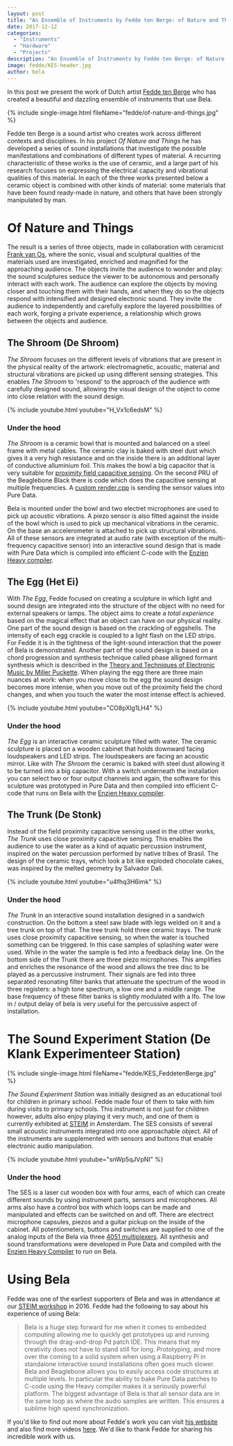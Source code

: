 ```yaml
---
layout: post
title: "An Ensemble of Instruments by Fedde ten Berge: of Nature and Things"
date: 2017-12-12
categories:
  - "Instruments"
  - "Hardware"
  - "Projects"
description: "An Ensemble of Instruments by Fedde ten Berge: of Nature and Things"
image: fedde/KES-header.jpg
author: bela
---
```

In this post we present the work of Dutch artist [Fedde ten Berge](http://www.feddetenberge.nl/) who has created a beautiful and dazzling ensemble of instruments that use Bela.

{% include single-image.html fileName="fedde/of-nature-and-things.jpg" %}

Fedde ten Berge is a sound artist who creates work across different contexts and disciplines. In his project *Of Nature and Things* he has developed a series of sound installations that investigate the possible manifestations and combinations of different types of material. A recurring characteristic of these works is the use of ceramic, and a large part of his research focuses on expressing the electrical capacity and vibrational qualities of this material. In each of the three works presented below a ceramic object is combined with other kinds of material: some materials that have been found ready-made in nature, and others that have been strongly manipulated by man.

# Of Nature and Things

The result is a series of three objects, made in collaboration with ceramicist [Frank van Os](http://www.barst-keramiek.nl/), where the sonic, visual and sculptural qualities of the materials used are investigated, enriched and magnified for the approaching audience. The objects invite the audience to wonder and play: the sound sculptures seduce the viewer to be autonomous and personally interact with each work. The audience can explore the objects by moving closer and touching them with their hands, and when they do so the objects respond with intensified and designed electronic sound. They invite the audience to independently and carefully explore the layered possibilities of each work, forging a private experience, a relationship which grows between the objects and audience.

## The Shroom (De Shroom)
*The Shroom* focuses on the different levels of vibrations that are present in the physical reality of the artwork: electromagnetic, acoustic, material and structural vibrations are picked up using different sensing strategies. This enables *The Shroom* to 'respond' to the approach of the audience with carefully designed sound, allowing the visual design of the object to come into close relation with the sound design. 

{% include youtube.html youtube="H_Vx1c6edsM" %}

### Under the hood
*The Shroom* is a ceramic bowl that is mounted and balanced on a steel frame with metal cables. The ceramic clay is baked with steel dust which gives it a very high resistance and on the inside there is an additional layer of conductive alluminium foil. This makes the bowl a big capacitor that is very suitable for [proximity field capacitive sensing](http://sensorwiki.org/doku.php/sensors/capacitive). On the second PRU of the Beaglebone Black there is code which does the capacitive sensing at multiple frequencies. A [custom render.cpp](https://github.com/BelaPlatform/Bela/tree/master/examples/08-PureData/customRender) is sending the sensor values into Pure Data. 

Bela is mounted under the bowl and two electret microphones are used to pick up acoustic vibrations. A piezo sensor is also fitted against the inside of the bowl which is used to pick up mechanical vibrations in the ceramic. On the base an accelerometer is attached to pick up structural vibrations. All of these sensors are integrated at audio rate (with exception of the multi-frequency capacitive sensor) into an interactive sound design that is made with Pure Data which is compiled into efficient C-code with the [Enzien Heavy compiler](https://enzienaudio.com/).


## The Egg (Het Ei)

With *The Egg*, Fedde focused on creating a sculpture in which light and sound design are integrated into the structure of the object with no need for external speakers or lamps. The object aims to create a *total experience* based on the magical effect that an object can have on our physical reality. One part of the sound design is based on the crackling of eggshells. The intensity of each egg crackle is coupled to a light flash on the LED strips. For Fedde it is in the tightness of the light-sound interaction that the power of Bela is demonstrated. Another part of the sound design is based on a chord progression and synthesis technique called phase alligned formant synthesis which is described in the [Theory and Techniques of Electronic Music by Miller Puckette](http://msp.ucsd.edu/techniques.htm). When playing the egg there are three main nuances at work: when you move close to the egg the sound design becomes more intense, when you move out of the proximity field the chord changes, and when you touch the water the most intense effect is achieved.

{% include youtube.html youtube="CO8pXlg1LH4" %}

### Under the hood
*The Egg* is an interactive ceramic sculpture filled with water. The ceramic sculpture is placed on a wooden cabinet that holds downward facing loudspeakers and LED strips. The loudspeakers are facing an acoustic mirror. Like with *The Shroom* the ceramic is baked with steel dust allowing it to be turned into a big capacitor. With a switch underneath the installation you can select two or four output channels and again, the software for this sculpture was prototyped in Pure Data and then compiled into efficient C-code that runs on Bela with the [Enzien Heavy compiler](https://enzienaudio.com/).


## The Trunk (De Stonk)
Instead of the field proximity capacitive sensing used in the other works, *The Trunk* uses close proximity capacitive sensing. This enables the audience to use the water as a kind of aquatic percussion instrument, inspired on the water percussion performed by native tribes of Brasil. The design of the ceramic trays, which look a bit like exploded chocolate cakes, was inspired by the melted geometry by Salvador Dali.

{% include youtube.html youtube="u4fhq3H6imk" %}

### Under the hood
*The Trunk* in an interactive sound installation designed in a sandwich construction. On the bottom a steel saw blade with legs welded on it and a tree trunk on top of that. The tree trunk hold three ceramic trays. The trunk uses close proximity capacitive sensing, so when the water is touched something can be triggered. In this case samples of splashing water were used. While in the water the sample is fed into a feedback delay line. On the bottom side of the Trunk there are three piezo microphones. This amplifies and enriches the resonance of the wood and allows the tree disc to be played as a percussive instrument. Their signals are fed into three separated resonating filter banks that attenuate the spectrum of the wood in three registers: a high tone spectrum, a low one and a middle range. The base frequency of these filter banks is slightly modulated with a lfo. The low in / output delay of bela is very useful for the percussive aspect of installation.


# The Sound Experiment Station (De Klank Experimenteer Station)

{% include single-image.html fileName="fedde/KES_FeddetenBerge.jpg" %}

*The Sound Experiment Station* was initially designed as an educational tool for children in primary school. Fedde made four of them to take with him during visits to primary schools. This instrument is not just for children however, adults also enjoy playing it very much, and one of them is currently exhibited at [STEIM](http://steim.org/) in Amsterdam. The SES consists of several small acoustic instruments integrated into one approachable object. All of the instruments are supplemented with sensors and buttons that enable electronic audio manipulation.

{% include youtube.html youtube="snWp5qJVpNI" %}

### Under the hood
The SES is a laser cut wooden box with four arms, each of which can create different sounds by using instrument parts, sensors and microphones. All arms also have a control box with which loops can be made and manipulated and effects can be switched on and off. There are electrect microphone capsules, piezos and a guitar pickup on the inside of the cabinet. All potentiometers, buttons and switches are supplied to one of the analog inputs of the Bela via three [4051 multiplexers](http://www.ti.com/lit/ds/symlink/cd4051b.pdf). All synthesis and sound transformations were developed in Pure Data and compiled with the [Enzien Heavy Compiler](https://github.com/BelaPlatform/Bela/wiki/Running-Puredata-patches-on-Bela#heavy) to run on Bela.


# Using Bela
Fedde was one of the earliest supporters of Bela and was in attendance at our [STEIM workshop](http://blog.bela.io/2016/12/15/steim/) in 2016. Fedde had the following to say about his experience of using Bela: 

> Bela is a huge step forward for me when it comes to embedded computing allowing me to quickly get prototypes up and running through the drag-and-drop Pd patch IDE. This means that my creativity does not have to stand still for long. Prototyping, and more over the coming to a solid system when using a Raspberry Pi in standalone interactive sound installations often goes much slower. Bela and Beaglebone allows you to easily access code structures at multiple levels. In particular the ability to bake Pure Data patches to C-code using the Heavy compiler makes it a seriously powerful platform. The biggest advantage of Bela is that all sensor data are in the same loop as where the audio samples are written. This ensures a sublime high speed synchronization.


If you'd like to find out more about Fedde's work you can visit [his website](http://www.feddetenberge.nl/) and also find more videos [here](https://www.youtube.com/user/freddylimburg/videos). We'd like to thank Fedde for sharing his incredible work with us.
